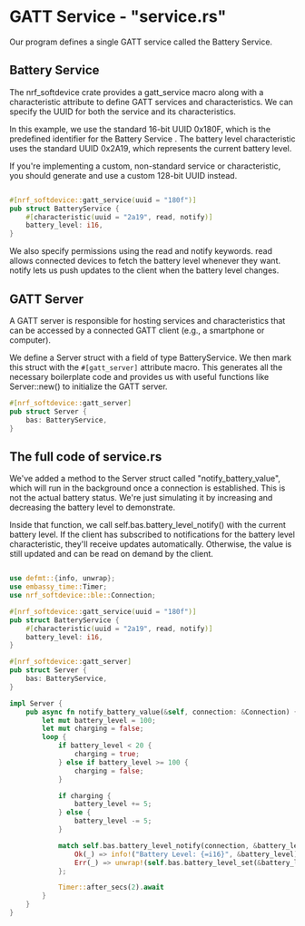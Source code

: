 # GATT Service - "service.rs"

Our program defines a single GATT service called the Battery Service.

## Battery Service

The nrf_softdevice crate provides a gatt_service macro along with a characteristic attribute to define GATT services and characteristics. We can specify the UUID for both the service and its characteristics.

In this example, we use the standard 16-bit UUID 0x180F, which is the predefined identifier for the Battery Service . The battery level characteristic uses the standard UUID 0x2A19, which represents the current battery level.

If you're implementing a custom, non-standard service or characteristic, you should generate and use a custom 128-bit UUID instead.

```rust

#[nrf_softdevice::gatt_service(uuid = "180f")]
pub struct BatteryService {
    #[characteristic(uuid = "2a19", read, notify)]
    battery_level: i16,
}
```

We also specify permissions using the read and notify keywords. read allows connected devices to fetch the battery level whenever they want. notify lets us push updates to the client when the battery level changes.

## GATT Server
A GATT server is responsible for hosting services and characteristics that can be accessed by a connected GATT client (e.g., a smartphone or computer).

We define a Server struct with a field of type BatteryService. We then mark this struct with the `#[gatt_server]` attribute macro. This generates all the necessary boilerplate code and provides us with useful functions like Server::new() to initialize the GATT server.

```rust
#[nrf_softdevice::gatt_server]
pub struct Server {
    bas: BatteryService,
}
```

## The full code of service.rs

We've added a method to the Server struct called "notify_battery_value", which will run in the background once a connection is established. This is not the actual battery status. We're just simulating it by increasing and decreasing the battery level to demonstrate.

Inside that function, we call self.bas.battery_level_notify() with the current battery level.  If the client has subscribed to notifications for the battery level characteristic, they'll receive updates automatically. Otherwise, the value is still updated and can be read on demand by the client.

```rust

use defmt::{info, unwrap};
use embassy_time::Timer;
use nrf_softdevice::ble::Connection;

#[nrf_softdevice::gatt_service(uuid = "180f")]
pub struct BatteryService {
    #[characteristic(uuid = "2a19", read, notify)]
    battery_level: i16,
}

#[nrf_softdevice::gatt_server]
pub struct Server {
    bas: BatteryService,
}

impl Server {
    pub async fn notify_battery_value(&self, connection: &Connection) {
        let mut battery_level = 100;
        let mut charging = false;
        loop {
            if battery_level < 20 {
                charging = true;
            } else if battery_level >= 100 {
                charging = false;
            }

            if charging {
                battery_level += 5;
            } else {
                battery_level -= 5;
            }

            match self.bas.battery_level_notify(connection, &battery_level) {
                Ok(_) => info!("Battery Level: {=i16}", &battery_level),
                Err(_) => unwrap!(self.bas.battery_level_set(&battery_level)),
            };

            Timer::after_secs(2).await
        }
    }
}
```
